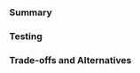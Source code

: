 <!-- Thanks for submitting a Pull Request! We appreciate you spending the
     time to improve m68k MicroPython. Please provide enough information so that
     others can review your Pull Request.

     Before submitting, please read:
     https://github.com/micropython/micropython/blob/master/CODEOFCONDUCT.md
     https://github.com/micropython/micropython/wiki/ContributorGuidelines

     Please check any CI failures that appear after your Pull Request is opened.
-->

### Summary

<!-- Explain the reason for making this change. What problem does the pull request
     solve, or what improvement does it add? Add links if relevant. -->


### Testing

<!-- Explain what testing you did, and on which boards/ports. If there are
     boards or ports that you couldn't test, please mention this here as well.

     If you leave this empty then your Pull Request may be closed. -->


### Trade-offs and Alternatives

<!-- If the Pull Request has some negative impact (i.e. increased code size)
     then please explain why you think the trade-off improvement is worth it.
     If you can think of alternative ways to do this, please explain that here too.

     Delete this heading if not relevant (i.e. small fixes) -->

